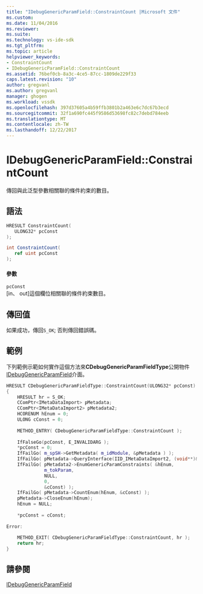 ```yaml
---
title: "IDebugGenericParamField::ConstraintCount |Microsoft 文件"
ms.custom: 
ms.date: 11/04/2016
ms.reviewer: 
ms.suite: 
ms.technology: vs-ide-sdk
ms.tgt_pltfrm: 
ms.topic: article
helpviewer_keywords:
- ConstraintCount
- IDebugGenericParamField::ConstraintCount
ms.assetid: 76bef0cb-8a3c-4ce5-87cc-1809de229f33
caps.latest.revision: "10"
author: gregvanl
ms.author: gregvanl
manager: ghogen
ms.workload: vssdk
ms.openlocfilehash: 397d37605a4b59ffb3801b2a463e6c7dc67b3ecd
ms.sourcegitcommit: 32f1a690fc445f9586d53698fc82c7debd784eeb
ms.translationtype: MT
ms.contentlocale: zh-TW
ms.lasthandoff: 12/22/2017
---
```

# <a name="idebuggenericparamfieldconstraintcount"></a>IDebugGenericParamField::ConstraintCount
傳回與此泛型參數相關聯的條件約束的數目。  
  
## <a name="syntax"></a>語法  
  
```cpp  
HRESULT ConstraintCount(  
   ULONG32* pcConst  
);  
```  
  
```csharp  
int ConstraintCount(  
   ref uint pcConst  
);  
```  
  
#### <a name="parameters"></a>參數  
 `pcConst`  
 [in、 out]這個欄位相關聯的條件約束數目。  
  
## <a name="return-value"></a>傳回值  
 如果成功，傳回`S_OK`; 否則傳回錯誤碼。  
  
## <a name="example"></a>範例  
 下列範例示範如何實作這個方法來**CDebugGenericParamFieldType**公開物件[IDebugGenericParamField](../../../extensibility/debugger/reference/idebuggenericparamfield.md)介面。  
  
```cpp  
HRESULT CDebugGenericParamFieldType::ConstraintCount(ULONG32* pcConst)  
{  
    HRESULT hr = S_OK;  
    CComPtr<IMetaDataImport> pMetadata;  
    CComPtr<IMetaDataImport2> pMetadata2;  
    HCORENUM hEnum = 0;  
    ULONG cConst = 0;  
  
    METHOD_ENTRY( CDebugGenericParamFieldType::ConstraintCount );  
  
    IfFalseGo(pcConst, E_INVALIDARG );  
    *pcConst = 0;  
    IfFailGo( m_spSH->GetMetadata( m_idModule, &pMetadata ) );  
    IfFailGo( pMetadata->QueryInterface(IID_IMetaDataImport2, (void**)&pMetadata2) );  
    IfFailGo( pMetadata2->EnumGenericParamConstraints( &hEnum,  
              m_tokParam,  
              NULL,  
              0,  
              &cConst) );  
    IfFailGo( pMetadata->CountEnum(hEnum, &cConst) );  
    pMetadata->CloseEnum(hEnum);  
    hEnum = NULL;  
  
    *pcConst = cConst;  
  
Error:  
  
    METHOD_EXIT( CDebugGenericParamFieldType::ConstraintCount, hr );  
    return hr;  
}  
```  
  
## <a name="see-also"></a>請參閱  
 [IDebugGenericParamField](../../../extensibility/debugger/reference/idebuggenericparamfield.md)
